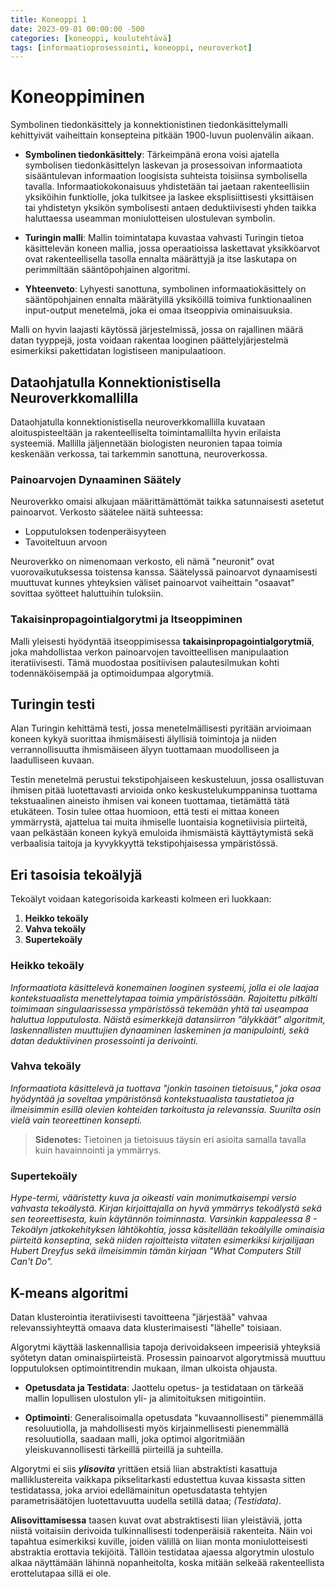 ```yaml
---
title: Koneoppi 1
date: 2023-09-01 00:00:00 -500
categories: [koneoppi, koulutehtävä]
tags: [informaatioprosessointi, koneoppi, neuroverkot]
---
```


# Koneoppiminen

Symbolinen tiedonkäsittely ja konnektionistinen tiedonkäsittelymalli kehittyivät vaiheittain konsepteina pitkään 1900-luvun puolenvälin aikaan.

- **Symbolinen tiedonkäsittely**: Tärkeimpänä erona voisi ajatella symbolisen tiedonkäsittelyn laskevan ja prosessoivan informaatiota sisääntulevan informaation loogisista suhteista toisiinsa symbolisella tavalla. Informaatiokokonaisuus yhdistetään tai jaetaan rakenteellisiin yksiköihin funktiolle, joka tulkitsee ja laskee eksplisiittisesti yksittäisen tai yhdistetyn yksikön symbolisesti antaen deduktiivisesti yhden taikka haluttaessa useamman moniulotteisen ulostulevan symbolin.
  
- **Turingin malli**: Mallin toimintatapa kuvastaa vahvasti Turingin tietoa käsittelevän koneen mallia, jossa operaatioissa laskettavat yksikköarvot ovat rakenteellisella tasolla ennalta määrättyjä ja itse laskutapa on perimmiltään sääntöpohjainen algoritmi.

- **Yhteenveto**: Lyhyesti sanottuna, symbolinen informaatiokäsittely on sääntöpohjainen ennalta määrätyillä yksiköillä toimiva funktionaalinen input-output menetelmä, joka ei omaa itseoppivia ominaisuuksia.

Malli on hyvin laajasti käytössä järjestelmissä, jossa on rajallinen määrä datan 
tyyppejä, josta voidaan rakentaa looginen päättelyjärjestelmä esimerkiksi pakettidatan logistiseen
manipulaatioon.

## Dataohjatulla Konnektionistisella Neuroverkkomallilla

Dataohjatulla konnektionistisella neuroverkkomallilla kuvataan aloituspisteeltään ja rakenteelliselta toimintamallilta hyvin erilaista systeemiä. Mallilla jäljennetään biologisten neuronien tapaa toimia keskenään verkossa, tai tarkemmin sanottuna, neuroverkossa.

### Painoarvojen Dynaaminen Säätely

Neuroverkko omaisi alkujaan määrittämättömät taikka satunnaisesti asetetut painoarvot. Verkosto säätelee näitä suhteessa:
- Lopputuloksen todenperäisyyteen
- Tavoiteltuun arvoon

Neuroverkko on nimenomaan verkosto, eli nämä "neuronit" ovat vuorovaikutuksessa toistensa kanssa. Säätelyssä painoarvot dynaamisesti muuttuvat kunnes yhteyksien väliset painoarvot vaiheittain "osaavat" sovittaa syötteet haluttuihin tuloksiin.

### Takaisinpropagointialgorytmi ja Itseoppiminen

Malli yleisesti hyödyntää itseoppimisessa **takaisinpropagointialgorytmiä**, joka mahdollistaa verkon painoarvojen tavoitteellisen manipulaation iteratiivisesti. Tämä muodostaa positiivisen palautesilmukan kohti todennäköisempää ja optimoidumpaa algorytmiä.



## Turingin testi

Alan Turingin kehittämä testi, jossa menetelmällisesti pyritään arvioimaan koneen kykyä suorittaa ihmismäisesti älyllisiä toimintoja ja niiden verrannollisuutta ihmismäiseen älyyn tuottamaan muodolliseen ja laadulliseen kuvaan. 

Testin menetelmä perustui tekstipohjaiseen keskusteluun, jossa osallistuvan ihmisen pitää luotettavasti 
arvioida onko keskustelukumppaninsa tuottama tekstuaalinen aineisto ihmisen vai koneen tuottamaa, 
tietämättä tätä etukäteen. Tosin tulee ottaa huomioon, että testi ei mittaa koneen ymmärrystä, ajattelua tai 
muita ihmiselle luontaisia kognetiivisia piirteitä, vaan pelkästään koneen kykyä emuloida ihmismäistä 
käyttäytymistä sekä verbaalisia taitoja ja kyvykkyyttä tekstipohjaisessa ympäristössä. 

## Eri tasoisia tekoälyjä  

Tekoälyt voidaan kategorisoida karkeasti kolmeen eri luokkaan:

1. **Heikko tekoäly**
2. **Vahva tekoäly**
3. **Supertekoäly**

### Heikko tekoäly

*Informaatiota käsittelevä konemainen looginen systeemi, jolla ei ole laajaa kontekstuaalista menettelytapaa toimia ympäristössään. Rajoitettu pitkälti toimimaan singulaarissessa ympäristössä tekemään yhtä tai useampaa haluttua lopputulosta. Näistä esimerkkejä datansiirron ”älykkäät” algoritmit, laskennallisten muuttujien dynaaminen laskeminen ja manipulointi, sekä datan deduktiivinen prosessointi ja derivointi.*

### Vahva tekoäly

*Informaatiota käsittelevä ja tuottava "jonkin tasoinen tietoisuus," joka osaa hyödyntää ja soveltaa ympäristönsä kontekstuaalista taustatietoa ja ilmeisimmin esillä olevien kohteiden tarkoitusta ja relevanssia. Suurilta osin vielä vain teoreettinen konsepti.*

> **Sidenotes:** Tietoinen ja tietoisuus täysin eri asioita samalla tavalla kuin havainnointi ja ymmärrys.

### Supertekoäly

*Hype-termi, vääristetty kuva ja oikeasti vain monimutkaisempi versio vahvasta tekoälystä. Kirjan kirjoittajalla on hyvä ymmärrys tekoälystä sekä sen teoreettisesta, kuin käytännön toiminnasta. Varsinkin kappaleessa 8 - Tekoälyn jatkokehityksen lähtökohtia, jossa käsitellään tekoälyille ominaisia piirteitä konseptina, sekä niiden rajoitteista viitaten esimerkiksi kirjailijaan Hubert Dreyfus sekä ilmeisimmin tämän kirjaan "What Computers Still Can't Do".*


## K-means algoritmi  

Datan klusterointia iteratiivisesti tavoitteena "järjestää" vahvaa relevanssiyhteyttä omaava data klusterimaisesti "lähelle" toisiaan.

Algorytmi käyttää laskennallisia tapoja derivoidakseen impeerisiä yhteyksiä syötetyn datan 
ominaispiirteistä. Prosessin painoarvot algorytmissä muuttuu lopputuloksen optimointitrendin mukaan, ilman 
ulkoista ohjausta.

- **Opetusdata ja Testidata**: Jaottelu opetus- ja testidataan on tärkeää mallin lopullisen ulostulon yli- ja alimitoituksen mitigointiin.

- **Optimointi**: Generalisoimalla opetusdata "kuvaannollisesti" pienemmällä resoluutiolla, ja mahdollisesti myös kirjainmellisesti pienemmällä resoluutiolla, saadaan malli, joka optimoi algoritmiään yleiskuvannollisesti tärkeillä piirteillä ja suhteilla.

Algorytmi ei siis ***ylisovita*** yrittäen etsiä 
liian abstraktisti kasattuja malliklustereita vaikkapa pikselitarkasti edustettua kuvaa kissasta sitten testidatassa, 
joka arvioi edellämainitun opetusdatasta tehtyjen parametrisäätöjen luotettavuutta uudella setillä dataa; 
*(Testidata)*. 

**Alisovittamisessa** taasen kuvat ovat abstraktisesti liian yleistäviä, jotta niistä voitaisiin derivoida 
tulkinnallisesti todenperäisiä rakenteita. Näin voi tapahtua esimerkiksi kuville, joiden välillä on liian monta 
moniulotteisesti abstraktia erottavia tekijöitä. Tällöin testidataa ajaessa algorytmin ulostulo alkaa näyttämään 
lähinnä nopanheitolta, koska mitään selkeää rakenteellista erottelutapaa sillä ei ole. 
